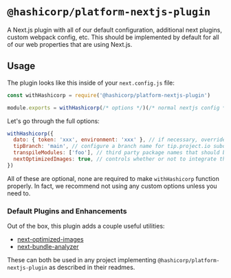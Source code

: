 # `@hashicorp/platform-nextjs-plugin`

A Next.js plugin with all of our default configuration, additional next plugins, custom webpack config, etc. This should be implemented by default for all of our web properties that are using Next.js.

## Usage

The plugin looks like this inside of your `next.config.js` file:

```js
const withHashicorp = require('@hashicorp/platform-nextjs-plugin')

module.exports = withHashicorp(/* options */)(/* normal nextjs config */)
```

Let's go through the full options:

```js
withHashicorp({
  dato: { token: 'xxx', environment: 'xxx' }, // if necessary, override the default datocms token/env with your own
  tipBranch: 'main', // configure a branch name for tip.project.io subdomain, to ensure "noindex" http header is set
  transpileModules: ['foo'], // third party package names that should be transpiled by babel
  nextOptimizedImages: true, // controls whether or not to integrate the next-optimized-images next plugin
})
```

All of these are optional, none are required to make `withHashicorp` function properly. In fact, we recommend not using any custom options unless you need to.

### Default Plugins and Enhancements

Out of the box, this plugin adds a couple useful utilities:

- [next-optimized-images](https://github.com/cyrilwanner/next-optimized-images)
- [next-bundle-analyzer](https://github.com/zeit/next.js/tree/canary/packages/next-bundle-analyzer)

These can both be used in any project implementing `@hashicorp/platform-nextjs-plugin` as described in their readmes.
